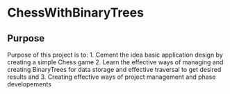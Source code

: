 # ChessWithBinaryTrees

## Purpose
<p>
	Purpose of this project is to: 1. Cement the idea basic application design by creating a simple Chess game
	2. Learn the effective ways of managing and creating BinaryTrees for data storage and effective traversal
	to get desired results and 3. Creating effective ways of project management and phase developements
</p>
